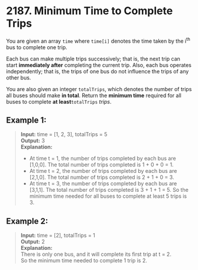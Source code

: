 # 2187. Minimum Time to Complete Trips

You are given an array `time` where `time[i]` denotes the time taken by the i<sup>th</sup> bus to complete one trip.

Each bus can make multiple trips successively; that is, the next trip can start **immediately after** completing the current trip. Also, each bus operates independently; that is, the trips of one bus do not influence the trips of any other bus.

You are also given an integer `totalTrips`, which denotes the number of trips all buses should make **in total**. Return the **minimum time** required for all buses to complete **at least**`totalTrips` *trips*.

## Example 1:

> **Input:** time = [1, 2, 3], totalTrips = 5  
> **Output:** 3  
> **Explanation:**  
>   - At time t = 1, the number of trips completed by each bus are [1,0,0]. 
>  The total number of trips completed is 1 + 0 + 0 = 1.
> - At time t = 2, the number of trips completed by each bus are [2,1,0]. 
>  The total number of trips completed is 2 + 1 + 0 = 3.
> - At time t = 3, the number of trips completed by each bus are [3,1,1]. 
>  The total number of trips completed is 3 + 1 + 1 = 5.
> So the minimum time needed for all buses to complete at least 5 trips is 3.


## Example 2:

> **Input:** time = [2], totalTrips = 1  
> **Output:** 2  
> **Explanation:**  
> There is only one bus, and it will complete its first trip at t = 2.  
> So the minimum time needed to complete 1 trip is 2.  
